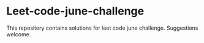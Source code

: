 # Leet-code-june-challenge
This repository contains solutions for leet code june challenge.
Suggestions welcome.